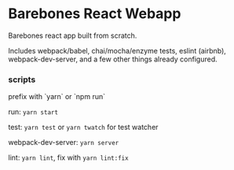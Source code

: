 # Barebones React Webapp

Barebones react app built from scratch. 

Includes webpack/babel, chai/mocha/enzyme tests, eslint (airbnb), webpack-dev-server, and a few other things already configured.

<h3>scripts</h3>
prefix with `yarn` or `npm run`

run: `yarn start`

test: `yarn test` or `yarn twatch` for test watcher

webpack-dev-server: `yarn server`

lint: `yarn lint`, fix with `yarn lint:fix`